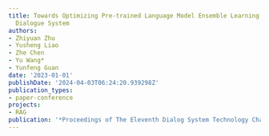 ```yaml
---
title: Towards Optimizing Pre-trained Language Model Ensemble Learning for Task-oriented
  Dialogue System
authors:
- Zhiyuan Zhu
- Yusheng Liao
- Zhe Chen
- Yu Wang*
- Yunfeng Guan
date: '2023-01-01'
publishDate: '2024-04-03T06:24:20.939298Z'
publication_types:
- paper-conference
projects:
- RAG
publication: '*Proceedings of The Eleventh Dialog System Technology Challenge*'
---
```

